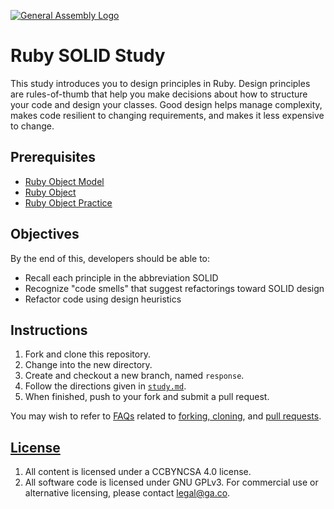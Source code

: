 [![General Assembly Logo](https://camo.githubusercontent.com/1a91b05b8f4d44b5bbfb83abac2b0996d8e26c92/687474703a2f2f692e696d6775722e636f6d2f6b6538555354712e706e67)](https://generalassemb.ly/education/web-development-immersive)

# Ruby SOLID Study

This study introduces you to design principles in Ruby. Design principles are
rules-of-thumb that help you make decisions about how to structure your code and
design your classes. Good design helps manage complexity, makes code resilient
to changing requirements, and makes it less expensive to change.

## Prerequisites

-   [Ruby Object Model](https://github.com/ga-wdi-boston/ruby-object-model)
-   [Ruby Object](https://github.com/ga-wdi-boston/ruby-object)
-   [Ruby Object Practice](https://github.com/ga-wdi-boston/ruby-objects-practice)

## Objectives

By the end of this, developers should be able to:

-   Recall each principle in the abbreviation SOLID
-   Recognize "code smells" that suggest refactorings toward SOLID design
-   Refactor code using design heuristics

## Instructions

1.  Fork and clone this repository.
1.  Change into the new directory.
1.  Create and checkout a new branch, named `response`.
1.  Follow the directions given in [`study.md`](study.md).
1.  When finished, push to your fork and submit a pull request.

You may wish to refer to [FAQs](https://github.com/ga-wdi-boston/meta/wiki/)
related to [forking,
cloning](https://github.com/ga-wdi-boston/meta/wiki/ForkAndClone), and [pull
requests](https://github.com/ga-wdi-boston/meta/wiki/PullRequest).

## [License](LICENSE)

1.  All content is licensed under a CC­BY­NC­SA 4.0 license.
1.  All software code is licensed under GNU GPLv3. For commercial use or
    alternative licensing, please contact legal@ga.co.
